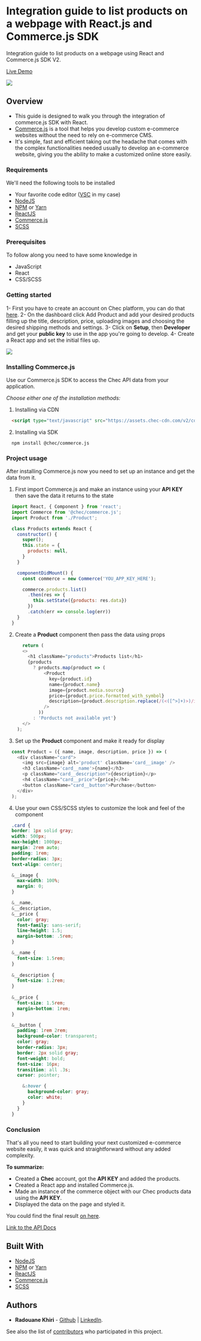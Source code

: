 # Integration guide to list products on a webpage with React.js and Commerce.js SDK

Integration guide to list products on a webpage using React and Commerce.js SDK V2.

[Live Demo](https://flamboyant-visvesvaraya-243cf6.netlify.com/)

![](img/1.png)

## Overview

- This guide is designed to walk you through the integration of commerce.js SDK with React. 
- [Commerce.js](https://commercejs.com/) is a tool that helps you develop custom e-commerce websites without the need to rely on e-commerce CMS.
- It's simple, fast and efficient taking out the headache that comes with the complex functionalities needed usually to develop an e-commerce website, giving you the ability to make a customized online store easily.

### Requirements

We'll need the following tools to be installed
- Your favorite code editor ([VSC](https://code.visualstudio.com/) in my case)
- [NodeJS](https://nodejs.org/en/)
- [NPM](https://www.npmjs.com/) or [Yarn](https://yarnpkg.com/)
- [ReactJS](https://reactjs.org/)
- [Commerce.js](https://commercejs.com/)
- [SCSS](https://sass-lang.com/)

### Prerequisites

To follow along you need to have some knowledge in
- JavaScript
- React
- CSS/SCSS


### Getting started

1- First you have to create an account on Chec platform, you can do that [here](https://authorize.chec.io/signup).
2- On the dashboard click Add Product and add your desired products filling up the title, description, price, uploading images and choosing the desired shipping methods and settings.
3- Click on **Setup**, then **Developer** and get your **public key** to use in the app you're going to develop.
4- Create a React app and set the initial files up.

![](img/2.png)

### Installing Commerce.js

Use our Commerce.js SDK to access the Chec API data from your application.

*Choose either one of the installation methods:* 

1. Installing via CDN

```html
  <script type="text/javascript" src="https://assets.chec-cdn.com/v2/commerce.js"></script>
```

2. Installing via SDK

```
  npm install @chec/commerce.js
```

### Project usage

After installing Commerce.js now you need to set up an instance and get the data from it.

1. First import Commerce.js and make an instance using your **API KEY** then save the data it returns to the state

```javascript
  import React, { Component } from 'react';
  import Commerce from '@chec/commerce.js';
  import Product from './Product';

  class Products extends React {
    constructor() {
      super();
      this.state = {
        products: null,
      }
    }

    componentDidMount() {
      const commerce = new Commerce('YOU_APP_KEY_HERE');

      commerce.products.list()
        .then(res => {
          this.setState({products: res.data})
        })
        .catch(err => console.log(err))
    }
  }
```

2. Create a **Product** component then pass the data using props

```javascript
      return (
      <>
        <h1 className="products">Products list</h1>
        {products 
          ? products.map(product => (
              <Product 
                key={product.id} 
                name={product.name} 
                image={product.media.source} 
                price={product.price.formatted_with_symbol} 
                description={product.description.replace(/(<([^>]+)>)/ig,"")} 
              />
            ))
          : 'Porducts not available yet'}
      </>
    );
```

3. Set up the **Product** component and make it ready for display

```javascript
  const Product = ({ name, image, description, price }) => (
    <div className="card">
      <img src={image} alt='product' className='card__image' />
      <h3 className='card__name'>{name}</h3>
      <p className="card__description">{description}</p>
      <h4 className="card__price">{price}</h4>
      <button className="card__button">Purchase</button>
    </div>
  );
```

4. Use your own CSS/SCSS styles to customize the look and feel of the component

```css
  .card {
  border: 1px solid gray;
  width: 500px;
  max-height: 1000px;
  margin: 2rem auto;
  padding: 1rem;
  border-radius: 3px;
  text-align: center;

  &__image {
    max-width: 100%;
    margin: 0;
  }

  &__name,
  &__description,
  &__price {
    color: gray;
    font-family: sans-serif;
    line-height: 1.5;
    margin-bottom: .5rem;
  }

  &__name {
    font-size: 1.5rem;
  }
  
  &__description {
    font-size: 1.2rem;
  }
  
  &__price {
    font-size: 1.5rem;
    margin-bottom: 1rem;
  }

  &__button {
    padding: 1rem 2rem;
    background-color: transparent;
    color: gray;
    border-radius: 3px;
    border: 2px solid gray;
    font-weight: bold;
    font-size: 16px;
    transition: all .3s;
    cursor: pointer;

      &:hover {
        background-color: gray;
        color: white;
      }
    }
  }
```

### Conclusion

That's all you need to start building your next customized e-commerce website easily, it was quick and straightforward without any added complexity.

**To summarize:**

- Created a **Chec** account, got the **API KEY** and added the products.
- Created a React app and installed Commerce.js.
- Made an instance of the commerce object with our Chec products data using the **API KEY**.
- Displayed the data on the page and styled it.

You could find the final result [on here](https://flamboyant-visvesvaraya-243cf6.netlify.com/).

[Link to the API Docs](https://commercejs.com/docs/api/?javascript#list-all-products)

## Built With

* [NodeJS](https://nodejs.org/en/)
* [NPM](https://www.npmjs.com/) or [Yarn](https://yarnpkg.com/)
* [ReactJS](https://reactjs.org/)
* [Commerce.js](https://commercejs.com/)
* [SCSS](https://sass-lang.com/)

## Authors

* **Radouane Khiri** - [Github](https://github.com/Redvanisation) | [LinkedIn](https://www.linkedin.com/in/redvan/).

See also the list of [contributors](https://github.com/your/project/contributors) who participated in this project.

